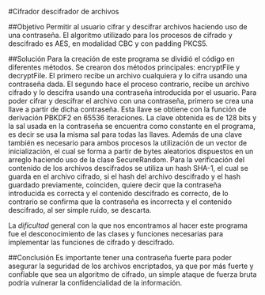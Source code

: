 #Cifrador descifrador de archivos

##Objetivo
Permitir al usuario cifrar y descifrar archivos haciendo uso de una contraseña. El algoritmo utilizado para los procesos de cifrado y descifrado es AES, en modalidad CBC y con padding PKCS5.

##Solución
Para la creación de este programa se dividió el código en diferentes métodos.
Se crearon dos métodos principales: encryptFile y decryptFile. El primero recibe un archivo cualquiera y lo cifra usando una contraseña dada. El segundo hace el proceso contrario, recibe un archivo cifrado y lo descifra usando una contraseña introducida por el usuario.
Para poder cifrar y descifrar el archivo con una contraseña, primero se crea una llave a partir de dicha contraseña. Esta llave se obtiene con la función de derivación PBKDF2 en 65536 iteraciones. La clave obtenida es de 128 bits y la sal usada en la contraseña se encuentra como constante en el programa, es decir se usa la misma sal para todas las llaves. Además de una clave también es necesario para ambos procesos la utilización de un vector de inicialización, el cual se forma a partir de bytes aleatorios dispuestos en un arreglo haciendo uso de la clase SecureRandom.
Para la verificación del contenido de los archivos descifrados se utiliza un hash SHA-1, el cual se guarda en el archivo cifrado, si el hash del archivo descifrado y el hash guardado previamente, coinciden, quiere decir que la contraseña introducida es correcta y el contenido descifrado es correcto, de lo contrario se confirma que la contraseña es incorrecta y el contenido descifrado, al ser simple ruido, se descarta. 

La *dificultad* general con la que nos encontramos al hacer este programa fue el desconocimiento de las clases y funciones necesarias para implementar las funciones de cifrado y descifrado.

##Conclusión
Es importante tener una contraseña fuerte para poder asegurar la seguridad de los archivos encriptados, ya que por más fuerte y confiable que sea un algoritmo de cifrado, un simple ataque de fuerza bruta podría vulnerar la confidencialidad de la información.
